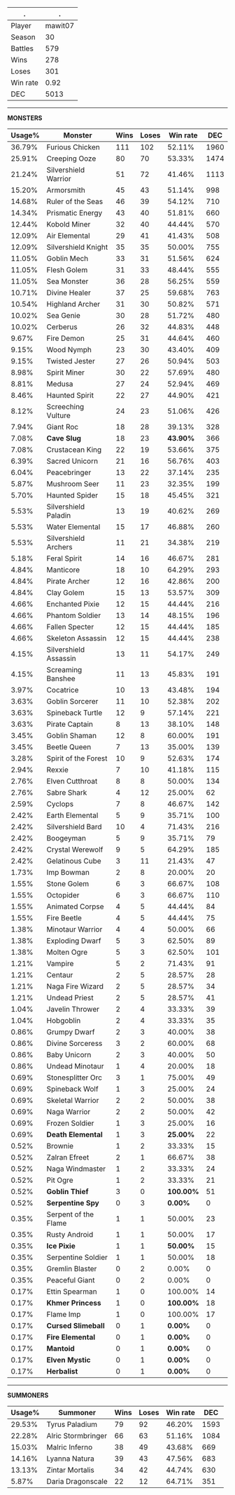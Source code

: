 .|.
|-|-
Player|mawit07
Season|30
Battles|579
Wins|278
Loses|301
Win rate|0.92
DEC|5013

---
**MONSTERS**

Usage%|Monster|Wins|Loses|Win rate|DEC|
-|-|-|-|-|-|
36.79%|Furious Chicken|111|102|52.11%|1960|
25.91%|Creeping Ooze|80|70|53.33%|1474|
21.24%|Silvershield Warrior|51|72|41.46%|1113|
15.20%|Armorsmith|45|43|51.14%|998|
14.68%|Ruler of the Seas|46|39|54.12%|710|
14.34%|Prismatic Energy|43|40|51.81%|660|
12.44%|Kobold Miner|32|40|44.44%|570|
12.09%|Air Elemental|29|41|41.43%|508|
12.09%|Silvershield Knight|35|35|50.00%|755|
11.05%|Goblin Mech|33|31|51.56%|624|
11.05%|Flesh Golem|31|33|48.44%|555|
11.05%|Sea Monster|36|28|56.25%|559|
10.71%|Divine Healer|37|25|59.68%|763|
10.54%|Highland Archer|31|30|50.82%|571|
10.02%|Sea Genie|30|28|51.72%|480|
10.02%|Cerberus|26|32|44.83%|448|
9.67%|Fire Demon|25|31|44.64%|460|
9.15%|Wood Nymph|23|30|43.40%|409|
9.15%|Twisted Jester|27|26|50.94%|503|
8.98%|Spirit Miner|30|22|57.69%|480|
8.81%|Medusa|27|24|52.94%|469|
8.46%|Haunted Spirit|22|27|44.90%|421|
8.12%|Screeching Vulture|24|23|51.06%|426|
7.94%|Giant Roc|18|28|39.13%|328|
7.08%|**Cave Slug**|18|23|**43.90%**|366|
7.08%|Crustacean King|22|19|53.66%|375|
6.39%|Sacred Unicorn|21|16|56.76%|403|
6.04%|Peacebringer|13|22|37.14%|235|
5.87%|Mushroom Seer|11|23|32.35%|199|
5.70%|Haunted Spider|15|18|45.45%|321|
5.53%|Silvershield Paladin|13|19|40.62%|269|
5.53%|Water Elemental|15|17|46.88%|260|
5.53%|Silvershield Archers|11|21|34.38%|219|
5.18%|Feral Spirit|14|16|46.67%|281|
4.84%|Manticore|18|10|64.29%|293|
4.84%|Pirate Archer|12|16|42.86%|200|
4.84%|Clay Golem|15|13|53.57%|309|
4.66%|Enchanted Pixie|12|15|44.44%|216|
4.66%|Phantom Soldier|13|14|48.15%|196|
4.66%|Fallen Specter|12|15|44.44%|185|
4.66%|Skeleton Assassin|12|15|44.44%|238|
4.15%|Silvershield Assassin|13|11|54.17%|249|
4.15%|Screaming Banshee|11|13|45.83%|191|
3.97%|Cocatrice|10|13|43.48%|194|
3.63%|Goblin Sorcerer|11|10|52.38%|202|
3.63%|Spineback Turtle|12|9|57.14%|221|
3.63%|Pirate Captain|8|13|38.10%|148|
3.45%|Goblin Shaman|12|8|60.00%|191|
3.45%|Beetle Queen|7|13|35.00%|139|
3.28%|Spirit of the Forest|10|9|52.63%|174|
2.94%|Rexxie|7|10|41.18%|115|
2.76%|Elven Cutthroat|8|8|50.00%|134|
2.76%|Sabre Shark|4|12|25.00%|62|
2.59%|Cyclops|7|8|46.67%|142|
2.42%|Earth Elemental|5|9|35.71%|100|
2.42%|Silvershield Bard|10|4|71.43%|216|
2.42%|Boogeyman|5|9|35.71%|79|
2.42%|Crystal Werewolf|9|5|64.29%|185|
2.42%|Gelatinous Cube|3|11|21.43%|47|
1.73%|Imp Bowman|2|8|20.00%|20|
1.55%|Stone Golem|6|3|66.67%|108|
1.55%|Octopider|6|3|66.67%|110|
1.55%|Animated Corpse|4|5|44.44%|84|
1.55%|Fire Beetle|4|5|44.44%|75|
1.38%|Minotaur Warrior|4|4|50.00%|66|
1.38%|Exploding Dwarf|5|3|62.50%|89|
1.38%|Molten Ogre|5|3|62.50%|101|
1.21%|Vampire|5|2|71.43%|91|
1.21%|Centaur|2|5|28.57%|28|
1.21%|Naga Fire Wizard|2|5|28.57%|34|
1.21%|Undead Priest|2|5|28.57%|41|
1.04%|Javelin Thrower|2|4|33.33%|39|
1.04%|Hobgoblin|2|4|33.33%|35|
0.86%|Grumpy Dwarf|2|3|40.00%|38|
0.86%|Divine Sorceress|3|2|60.00%|68|
0.86%|Baby Unicorn|2|3|40.00%|50|
0.86%|Undead Minotaur|1|4|20.00%|18|
0.69%|Stonesplitter Orc|3|1|75.00%|49|
0.69%|Spineback Wolf|1|3|25.00%|24|
0.69%|Skeletal Warrior|2|2|50.00%|38|
0.69%|Naga Warrior|2|2|50.00%|42|
0.69%|Frozen Soldier|1|3|25.00%|16|
0.69%|**Death Elemental**|1|3|**25.00%**|22|
0.52%|Brownie|1|2|33.33%|15|
0.52%|Zalran Efreet|2|1|66.67%|38|
0.52%|Naga Windmaster|1|2|33.33%|24|
0.52%|Pit Ogre|1|2|33.33%|21|
0.52%|**Goblin Thief**|3|0|**100.00%**|51|
0.52%|**Serpentine Spy**|0|3|**0.00%**|0|
0.35%|Serpent of the Flame|1|1|50.00%|23|
0.35%|Rusty Android|1|1|50.00%|17|
0.35%|**Ice Pixie**|1|1|**50.00%**|15|
0.35%|Serpentine Soldier|1|1|50.00%|18|
0.35%|Gremlin Blaster|0|2|0.00%|0|
0.35%|Peaceful Giant|0|2|0.00%|0|
0.17%|Ettin Spearman|1|0|100.00%|14|
0.17%|**Khmer Princess**|1|0|**100.00%**|18|
0.17%|Flame Imp|1|0|100.00%|17|
0.17%|**Cursed Slimeball**|0|1|**0.00%**|0|
0.17%|**Fire Elemental**|0|1|**0.00%**|0|
0.17%|**Mantoid**|0|1|**0.00%**|0|
0.17%|**Elven Mystic**|0|1|**0.00%**|0|
0.17%|**Herbalist**|0|1|**0.00%**|0|

---
**SUMMONERS**

Usage%|Summoner|Wins|Loses|Win rate|DEC|
-|-|-|-|-|-|
29.53%|Tyrus Paladium|79|92|46.20%|1593|
22.28%|Alric Stormbringer|66|63|51.16%|1084|
15.03%|Malric Inferno|38|49|43.68%|669|
14.16%|Lyanna Natura|39|43|47.56%|683|
13.13%|Zintar Mortalis|34|42|44.74%|630|
5.87%|Daria Dragonscale|22|12|64.71%|351|
